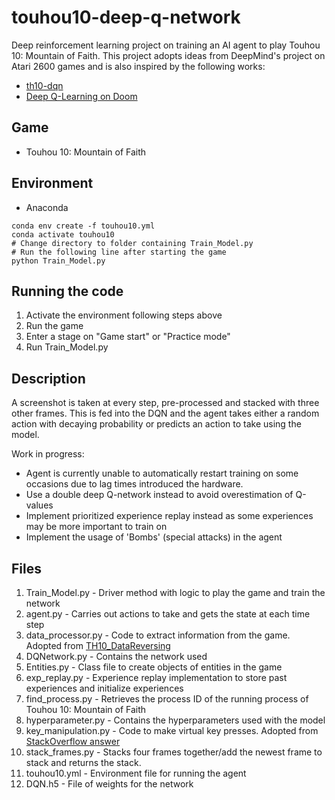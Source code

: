 # touhou10-deep-q-network
Deep reinforcement learning project on training an AI agent to play Touhou 10: Mountain of Faith. This project adopts ideas from DeepMind's project on Atari 2600 games and is also inspired by the following works:

* [th10-dqn](https://github.com/actumn/touhou10-dqn)
* [Deep Q-Learning on Doom](https://github.com/simoninithomas/Deep_reinforcement_learning_Course/blob/master/Deep%20Q%20Learning/Doom/Deep%20Q%20learning%20with%20Doom.ipynb)

## Game
* Touhou 10: Mountain of Faith

## Environment
* Anaconda

```
conda env create -f touhou10.yml
conda activate touhou10
# Change directory to folder containing Train_Model.py
# Run the following line after starting the game
python Train_Model.py
```
## Running the code
1. Activate the environment following steps above
2. Run the game
3. Enter a stage on "Game start" or "Practice mode"
4. Run Train_Model.py

## Description
A screenshot is taken at every step, pre-processed and stacked with three other frames. This is fed into the DQN and the agent takes either a random action with decaying probability or predicts an action to take using the model. 

Work in progress:
* Agent is currently unable to automatically restart training on some occasions due to lag times introduced the hardware.
* Use a double deep Q-network instead to avoid overestimation of Q-values
* Implement prioritized experience replay instead as some experiences may be more important to train on
* Implement the usage of 'Bombs' (special attacks) in the agent

## Files
1. Train_Model.py - Driver method with logic to play the game and train the network
2. agent.py - Carries out actions to take and gets the state at each time step
3. data_processor.py - Code to extract information from the game. Adopted from [TH10_DataReversing](https://github.com/binvec/TH10_DataReversing)
4. DQNetwork.py - Contains the network used 
5. Entities.py - Class file to create objects of entities in the game
6. exp_replay.py - Experience replay implementation to store past experiences and initialize experiences
7. find_process.py - Retrieves the process ID of the running process of Touhou 10: Mountain of Faith
8. hyperparameter.py - Contains the hyperparameters used with the model
9. key_manipulation.py - Code to make virtual key presses. Adopted from [StackOverflow answer](https://stackoverflow.com/questions/13564851/how-to-generate-keyboard-events-in-python)
10. stack_frames.py - Stacks four frames together/add the newest frame to stack and returns the stack.
11. touhou10.yml - Environment file for running the agent
12. DQN.h5 - File of weights for the network 
